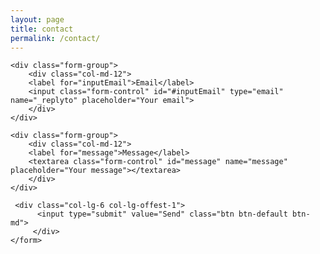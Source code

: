 ```yaml
---
layout: page
title: contact
permalink: /contact/
---
```


<div class="row">
    <form action="https://formspree.io/{{ site.email }}" method="POST">
	<input type="hidden" name="_next" value="{{ site.baseurl}}/thanks/" />
	<input type="hidden" name="_subject" value="Website contact" />
	<input type="text" name="_gotcha" style="display:none" />

	<div class="form-group">
	    <div class="col-md-12">
		<label for="inputEmail">Email</label>
		<input class="form-control" id="#inputEmail" type="email" name="_replyto" placeholder="Your email">
	    </div>
	</div>
	
	<div class="form-group">
	    <div class="col-md-12">
		<label for="message">Message</label>
		<textarea class="form-control" id="message" name="message" placeholder="Your message"></textarea>
	    </div>
	</div>
	
	 <div class="col-lg-6 col-lg-offest-1">
          <input type="submit" value="Send" class="btn btn-default btn-md">
         </div>
    </form>
</div>





